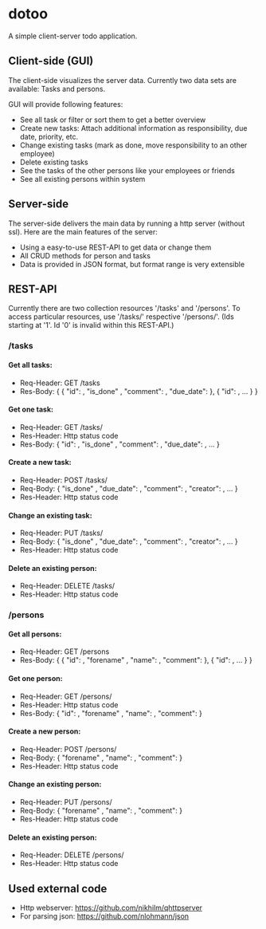 # dotoo
A simple client-server todo application. 

## Client-side (GUI)
The client-side visualizes the server data. Currently two data sets are available: Tasks and persons. 

GUI will provide following features:
- See all task or filter or sort them to get a better overview
- Create new tasks: Attach additional information as responsibility, due date, priority, etc.
- Change existing tasks (mark as done, move responsibility to an other employee)
- Delete existing tasks
- See the tasks of the other persons like your employees or friends
- See all existing persons within system

## Server-side
The server-side delivers the main data by running a http server (without ssl). Here are the main features of the server:
- Using a easy-to-use REST-API to get data or change them
- All CRUD methods for person and tasks
- Data is provided in JSON format, but format range is very extensible

## REST-API
Currently there are two collection resources '/tasks' and '/persons'. To access particular resources, use '/tasks/<id>' respective '/persons/<id>'. (Ids starting at '1'. Id '0' is invalid within this REST-API.)

### /tasks
#### Get all tasks: 
- Req-Header: GET /tasks
- Res-Body: { { "id": <id>, "is_done" <bool>, "comment": <string>, "due_date": <string> }, { "id": <id>, ... } }

#### Get one task:
- Req-Header: GET /tasks/<id>
- Res-Header: Http status code
- Res-Body: { "id": <id>, "is_done" <bool>, "comment": <string>, "due_date": <string>, ... }
  
#### Create a new task:
- Req-Header: POST /tasks/<id>
- Req-Body: { "is_done" <string>, "due_date": <string>, "comment": <string>, "creator": <id>, ... }
- Res-Header: Http status code

#### Change an existing task:
- Req-Header: PUT /tasks/<id>
- Req-Body: { "is_done" <string>, "due_date": <string>, "comment": <string>, "creator": <id>, ... }
- Res-Header: Http status code

#### Delete an existing person:
- Req-Header: DELETE /tasks/<id>
- Res-Header: Http status code

### /persons
#### Get all persons: 
- Req-Header: GET /persons
- Res-Body: { { "id": <id>, "forename" <string>, "name": <string>, "comment": <string> }, { "id": <id>, ... } }

#### Get one person:
- Req-Header: GET /persons/<id>
- Res-Header: Http status code
- Res-Body: { "id": <id>, "forename" <string>, "name": <string>, "comment": <string> }
  
#### Create a new person:
- Req-Header: POST /persons/<id>
- Req-Body: { "forename" <string>, "name": <string>, "comment": <string> }
- Res-Header: Http status code

#### Change an existing person:
- Req-Header: PUT /persons/<id>
- Req-Body: { "forename" <string>, "name": <string>, "comment": <string> }
- Res-Header: Http status code

#### Delete an existing person:
- Req-Header: DELETE /persons/<id>
- Res-Header: Http status code



## Used external code
- Http webserver: https://github.com/nikhilm/qhttpserver
- For parsing json: https://github.com/nlohmann/json
